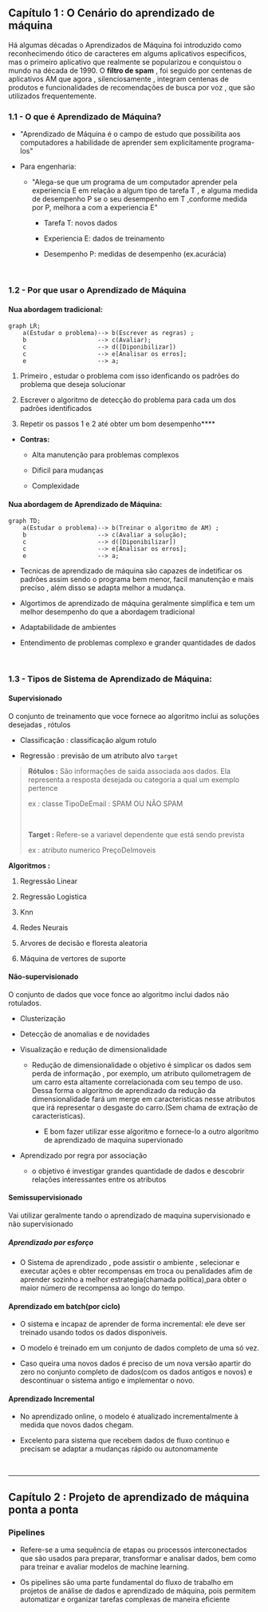 ## Capítulo 1 : O Cenário do aprendizado de máquina

   Há algumas décadas o Aprendizados de Máquina foi introduzido como reconhecimendo ótico de caracteres em algums aplicativos especificos, mas o primeiro  aplicativo que realmente se popularizou e conquistou o mundo na década de 1990. O **filtro de spam** , foi seguido por centenas de aplicativos AM que agora , silenciosamente , integram centenas de produtos e funcionalidades de recomendações de busca por voz , que são utilizados frequentemente.

### 1.1 - O que é Aprendizado de Máquina?

* "Aprendizado de Máquina é o campo de estudo que possibilita aos computadores a habilidade de aprender sem explicitamente programa-los"

* Para engenharia:
  
  * "Alega-se que um programa de um computador aprender pela experiencia E em relação a algum tipo de tarefa T , e alguma medida de desempenho P se o seu desempenho em T ,conforme medida por P, melhora a com a experiencia E"
    
    * Tarefa T: novos dados
    
    * Experiencia E: dados de treinamento
    
    * Desempenho P: medidas de desempenho (ex.acurácia)

&nbsp;

### 1.2 - Por que usar o Aprendizado de Máquina

#### Nua abordagem tradicional:

```mermaid
graph LR;
    a(Estudar o problema)--> b(Escrever as regras) ;
    b                    --> c(Avaliar);
    c                    --> d([Diponibilizar])
    c                    --> e[Analisar os erros];
    e                    --> a;
```

1. Primeiro , estudar o problema com isso idenficando os padrões do problema que deseja solucionar

2. Escrever o algoritmo de detecção do problema para cada um dos padrões identificados

3. Repetir os passos 1 e 2 até obter um bom desempenho****
* **Contras:**
  
  * Alta manutenção para problemas complexos 
  
  * Dificil para mudanças
  
  * Complexidade

#### Nua abordagem de Aprendizado de Máquina:

```mermaid
graph TD;
    a(Estudar o problema)--> b(Treinar o algoritmo de AM) ;
    b                    --> c(Avaliar a solução);
    c                    --> d([Diponibilizar])
    c                    --> e[Analisar os erros];
    e                    --> a;
```

* Tecnicas de aprendizado de máquina são capazes de indetificar os padrões assim sendo o programa bem menor, facil manutenção e mais preciso , além disso se adapta melhor a mudança.

* Algortimos de aprendizado de máquina geralmente simplifica e tem um melhor desempenho do que a abordagem tradicional

* Adaptabilidade de ambientes

* Entendimento de problemas complexo e grander quantidades de dados

&nbsp;

### 1.3 - Tipos  de Sistema de Aprendizado de Máquina:

#### Supervisionado

O conjunto de treinamento que voce fornece ao algoritmo inclui as soluções desejadas , rótulos 

* Classificação : classificação algum rotulo

* Regressão : previsão de um atributo alvo `target`

> **Rótulos :** São informações de saida associada aos dados. Ela representa a resposta desejada ou categoria a qual um exemplo pertence
> 
> ex : classe TipoDeEmail : SPAM OU NÃO SPAM 
> 
> &nbsp;
> 
> **Target :** Refere-se a variavel dependente que está sendo prevista
> 
> ex : atributo numerico PreçoDeImoveis 

**Algoritmos :**

1. Regressão Linear

2. Regressão Logistica

3. Knn

4. Redes Neurais

5. Arvores de decisão e floresta aleatoria

6. Máquina de vertores de suporte

#### Não-supervisionado

O conjunto de dados que voce fonce ao algoritmo inclui dados não rotulados.

* Clusterização

* Detecção de anomalias e de novidades

* Visualização e redução de dimensionalidade
  
  * Redução de dimensionalidade o objetivo é simplicar os dados sem perda de informação , por exemplo, um atributo quilometragem de um carro esta altamente correlacionada com seu tempo de uso. Dessa forma o algoritmo de aprendizado da redução da dimensionalidade fará um merge em caracteristicas nesse atributos que irá representar o desgaste do carro.(Sem chama de extração de caracteristicas).
    
    * E bom fazer utilizar esse algoritmo e fornece-lo a outro algoritmo de aprendizado de maquina supervionado

* Aprendizado por regra por associação
  
  * o objetivo é investigar grandes quantidade de dados e descobrir relações interessantes entre os atributos

#### Semissupervisionado

Vai utilizar geralmente tando o aprendizado de maquina supervisionado e não supervisionado

##### Aprendizado por esforço

* O Sistema de aprendizado , pode assistir o ambiente , selecionar e executar ações e obter recompensas em troca ou penalidades afim de aprender sozinho a melhor estrategia(chamada politica),para obter o maior número de recompensa ao longo do tempo.

#### Aprendizado em batch(por ciclo)

* O sistema e incapaz de aprender de forma incremental: ele deve ser treinado usando todos os dados disponiveis. 

* O modelo é treinado em um conjunto de dados completo de uma só vez.

* Caso queira uma novos dados é preciso  de um nova  versão apartir do zero no conjunto completo de dados(com os dados antigos e novos) e descontinuar o sistema antigo e implementar o novo.

#### Aprendizado Incremental

* No aprendizado online, o modelo é atualizado incrementalmente à medida que novos dados chegam.

* Excelento para sistema que recebem dados de fluxo continuo e precisam se adaptar a mudanças rápido ou autonomamente

&nbsp;

----------

## Capítulo 2 : Projeto de aprendizado de máquina ponta a ponta

### Pipelines

* Refere-se a uma sequência de etapas ou processos interconectados que são usados para preparar, transformar e analisar dados, bem como para treinar e avaliar modelos de machine learning. 

* Os pipelines são uma parte fundamental do fluxo de trabalho em projetos de análise de dados e aprendizado de máquina, pois permitem automatizar e organizar tarefas complexas de maneira eficiente

&nbsp;
